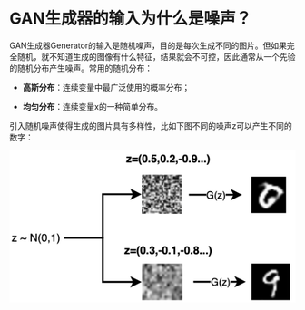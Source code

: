 # GAN生成器的输入为什么是噪声？

GAN生成器Generator的输入是随机噪声，目的是每次生成不同的图片。但如果完全随机，就不知道生成的图像有什么特征，结果就会不可控，因此通常从一个先验的随机分布产生噪声。常用的随机分布：

* **高斯分布**：连续变量中最广泛使用的概率分布；

* **均匀分布**：连续变量x的一种简单分布。

引入随机噪声使得生成的图片具有多样性，比如下图不同的噪声z可以产生不同的数字：

![](https://github.com/an1018/pics/raw/main/4_.png)